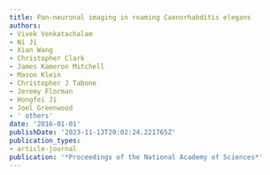 ```yaml
---
title: Pan-neuronal imaging in roaming Caenorhabditis elegans
authors:
- Vivek Venkatachalam
- Ni Ji
- Xian Wang
- Christopher Clark
- James Kameron Mitchell
- Mason Klein
- Christopher J Tabone
- Jeremy Florman
- Hongfei Ji
- Joel Greenwood
- ' others'
date: '2016-01-01'
publishDate: '2023-11-13T20:02:24.221765Z'
publication_types:
- article-journal
publication: '*Proceedings of the National Academy of Sciences*'
---
```

